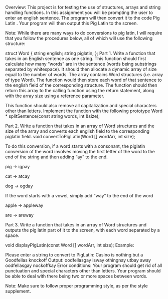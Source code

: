 Overview: This project is for testing the use of structures, arrays and string handling functions. In this assignment you will be prompting the user to enter an english sentence. The program will then convert it to the code Pig Latin . Your program will then output this Pig Latin to the screen.

Note: While there are many ways to do conversions to pig latin, I will require that you follow the procedures below, all of which will use the following structure: 

struct Word {
 string english;
 string piglatin;
};
Part 1. Write a function that takes in an English sentence as one string. This function should first calculate how many “words” are in the sentence (words being substrings separated by whitespace). It should then allocate a dynamic array of size equal to the number of words. The array contains Word structures (i.e. array of type Word).  The function would then store each word of that sentence to the english field of the corresponding structure. The function should then return this array to the calling function using the return statement, along with the array size using a reference parameter.

This function should also remove all capitalization and special characters other than letters. Implement the function with the following prototype
Word * splitSentence(const string words, int &size);

Part 2. Write a function that takes in an array of Word structures and the size of the array and converts each english field to the corresponding piglatin field.
void convertToPigLatin(Word [] wordArr, int size);

To do this conversion, if a word starts with a consonant, the piglatin conversion of the word involves moving the first letter of the word to the end of the string and then adding “ay” to the end.

pig -> igpay

cat -> atcay

dog -> ogday

If the word starts with a vowel, simply add “way” to the end of the word

apple -> appleway

are -> areway

Part 3. Write a function that takes in an array of Word structures and outputs the pig latin part of it to the screen, with each word separated by a space.

void displayPigLatin(const Word [] wordArr, int size);
Example:

Please enter a string to convert to PigLatin:
Casino is nothing but a Goodfellas knockoff
Output:
oodfellasgay isway othingnay utbay away oodfellasgay nockoffkay 
Error conditions: Your program should get rid of all punctuation and special characters other than letters. Your program should be able to deal with there being two or more spaces between words.

Note: Make sure to follow proper programming style, as per the style supplement.
